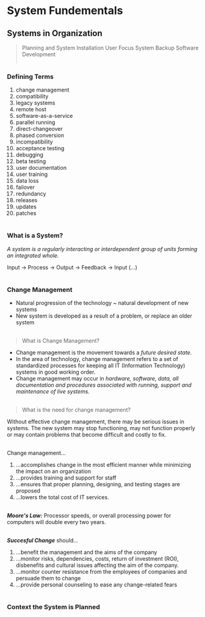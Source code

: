 # System Fundementals
## Systems in Organization
>Planning and System Installation
>User Focus
>System Backup
>Software Development
<br></br>

### Defining Terms
1. change management
2. compatibility
3. legacy systems
4. remote host
5. software-as-a-service
6. parallel running
7. direct-changeover
8. phased conversion
9. incompatibility
10. acceptance testing
11. debugging
12. beta testing
13. user documentation
14. user training
15. data loss
16. failover
17. redundancy
18. releases
19. updates
20. patches
<br></br>

### What is a System?
*A system is a regularly interacting or interdependent group of units forming an integrated whole.*

Input -> Process -> Output -> Feedback -> Input (...)
<br></br>


### Change Management
- Natural progression of the technology ~ natural development of new systems
- New system is developed as a result of a problem, or replace an older system
<br></br>

>What is Change Management?
- Change management is the movement towards a *future desired state.*
- In the area of technology, change management refers to a set of standardized processes for keeping all IT (Information Technology) systems in good working order.
- Change management may occur in *hardware, software, data, all documentation and procedures associated with running, support and maintenance of live systems.*
<br></br>

>What is the need for change management?

Without effective change management, there may be serious issues in systems. The new system may stop functioning, may not function properly or may contain problems that become difficult and costly to fix.
<br></br>

Change management...
1. ...accomplishes change in the most efficient manner while minimizing the impact on an organization
2. ...provides training and support for staff
3. ...ensures that proper planning, designing, and testing stages are proposed
4. ...lowers the total cost of IT services.
<br></br>

***Moore's Law:*** Processor speeds, or overall processing power for computers will double every two years.
<br></br>

***Succesful Change*** should...
1. ...benefit the management and the aims of the company 
2. ...monitor risks, dependencies, costs, return of investment (ROI), disbenefits and cultural issues affecting the aim of the company.
3. ...monitor counter resistance from the employees of companies and persuade them to change
4. ...provide personal counseling to ease any change-related fears
<br></br>

### Context the System is Planned
